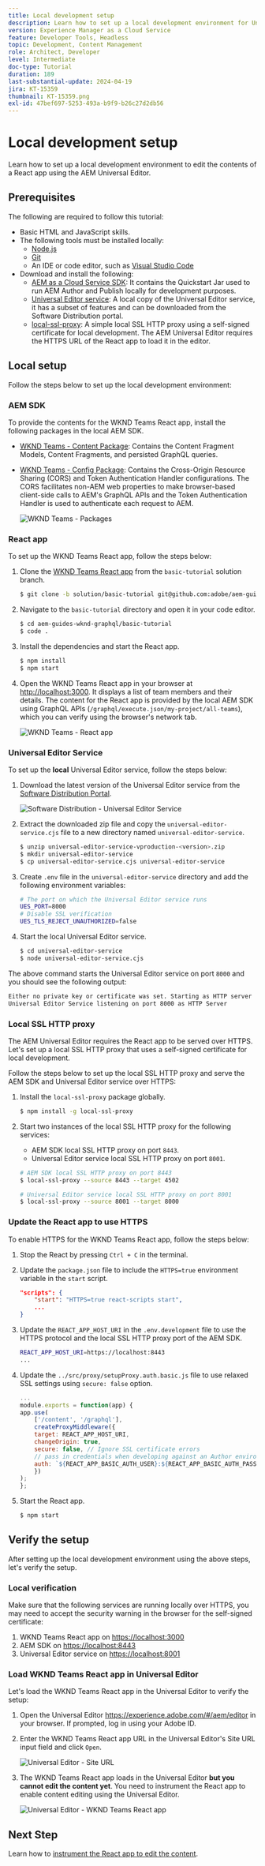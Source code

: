 ```yaml
---
title: Local development setup
description: Learn how to set up a local development environment for Universal Editor so you can edit the content of a sample React app.
version: Experience Manager as a Cloud Service
feature: Developer Tools, Headless
topic: Development, Content Management
role: Architect, Developer
level: Intermediate
doc-type: Tutorial
duration: 189
last-substantial-update: 2024-04-19
jira: KT-15359
thumbnail: KT-15359.png
exl-id: 47bef697-5253-493a-b9f9-b26c27d2db56
---
```

# Local development setup

Learn how to set up a local development environment to edit the contents of a React app using the AEM Universal Editor.

## Prerequisites

The following are required to follow this tutorial:

- Basic HTML and JavaScript skills.
- The following tools must be installed locally:
    - [Node.js](https://nodejs.org/en/download/)
    - [Git](https://git-scm.com/downloads)
    - An IDE or code editor, such as [Visual Studio Code](https://code.visualstudio.com/)
- Download and install the following:
    - [AEM as a Cloud Service SDK](https://experienceleague.adobe.com/en/docs/experience-manager-learn/cloud-service/local-development-environment-set-up/aem-runtime#download-the-aem-as-a-cloud-service-sdk): It contains the Quickstart Jar used to run AEM Author and Publish locally for development purposes.
    - [Universal Editor service](https://experienceleague.adobe.com/en/docs/experience-cloud/software-distribution/home): A local copy of the Universal Editor service, it has a subset of features and can be downloaded from the Software Distribution portal.
    - [local-ssl-proxy](https://www.npmjs.com/package/local-ssl-proxy#local-ssl-proxy): A simple local SSL HTTP proxy using a self-signed certificate for local development. The AEM Universal Editor requires the HTTPS URL of the React app to load it in the editor.

## Local setup

Follow the steps below to set up the local development environment:

### AEM SDK

To provide the contents for the WKND Teams React app, install the following packages in the local AEM SDK.

- [WKND Teams - Content Package](./assets/basic-tutorial-solution.content.zip): Contains the Content Fragment Models, Content Fragments, and persisted GraphQL queries.
- [WKND Teams - Config Package](./assets/basic-tutorial-solution.ui.config.zip): Contains the Cross-Origin Resource Sharing (CORS) and Token Authentication Handler configurations. The CORS facilitates non-AEM web properties to make browser-based client-side calls to AEM's GraphQL APIs and the Token Authentication Handler is used to authenticate each request to AEM.

    ![WKND Teams - Packages](./assets/wknd-teams-packages.png)

### React app

To set up the WKND Teams React app, follow the steps below:

1. Clone the [WKND Teams React app](https://github.com/adobe/aem-guides-wknd-graphql/tree/solution/basic-tutorial) from the `basic-tutorial` solution branch.

    ```bash
    $ git clone -b solution/basic-tutorial git@github.com:adobe/aem-guides-wknd-graphql.git
    ```

1. Navigate to the `basic-tutorial` directory and open it in your code editor.

    ```bash
    $ cd aem-guides-wknd-graphql/basic-tutorial
    $ code .
    ```

1. Install the dependencies and start the React app.

    ```bash
    $ npm install
    $ npm start
    ```

1. Open the WKND Teams React app in your browser at [http://localhost:3000](http://localhost:3000). It displays a list of team members and their details. The content for the React app is provided by the local AEM SDK using GraphQL APIs (`/graphql/execute.json/my-project/all-teams`), which you can verify using the browser's network tab.

    ![WKND Teams - React app](./assets/wknd-teams-react-app.png)

### Universal Editor Service

To set up the **local** Universal Editor service, follow the steps below:

1. Download the latest version of the Universal Editor service from the [Software Distribution Portal](https://experience.adobe.com/downloads).

    ![Software Distribution - Universal Editor Service](./assets/universal-editor-service.png)

1. Extract the downloaded zip file and copy the `universal-editor-service.cjs` file to a new directory named `universal-editor-service`.

    ```bash
    $ unzip universal-editor-service-vproduction-<version>.zip
    $ mkdir universal-editor-service
    $ cp universal-editor-service.cjs universal-editor-service
    ```

1. Create `.env` file in the `universal-editor-service` directory and add the following environment variables:

    ```bash
    # The port on which the Universal Editor service runs
    UES_PORT=8000
    # Disable SSL verification
    UES_TLS_REJECT_UNAUTHORIZED=false
    ```

1. Start the local Universal Editor service.

    ```bash    
    $ cd universal-editor-service
    $ node universal-editor-service.cjs
    ```

The above command starts the Universal Editor service on port `8000` and you should see the following output:

```bash
Either no private key or certificate was set. Starting as HTTP server
Universal Editor Service listening on port 8000 as HTTP Server
```

### Local SSL HTTP proxy

The AEM Universal Editor requires the React app to be served over HTTPS. Let's set up a local SSL HTTP proxy that uses a self-signed certificate for local development. 

Follow the steps below to set up the local SSL HTTP proxy and serve the AEM SDK and Universal Editor service over HTTPS:

1. Install the `local-ssl-proxy` package globally.

    ```bash
    $ npm install -g local-ssl-proxy
    ```

1. Start two instances of the local SSL HTTP proxy for the following services:

    - AEM SDK local SSL HTTP proxy on port `8443`.
    - Universal Editor service local SSL HTTP proxy on port `8001`.
    
    ```bash
    # AEM SDK local SSL HTTP proxy on port 8443
    $ local-ssl-proxy --source 8443 --target 4502

    # Universal Editor service local SSL HTTP proxy on port 8001
    $ local-ssl-proxy --source 8001 --target 8000
    ```

### Update the React app to use HTTPS

To enable HTTPS for the WKND Teams React app, follow the steps below:

1. Stop the React by pressing `Ctrl + C` in the terminal.
1. Update the `package.json` file to include the `HTTPS=true` environment variable in the `start` script.

    ```json
    "scripts": {
        "start": "HTTPS=true react-scripts start",
        ...
    }
    ```

1. Update the `REACT_APP_HOST_URI` in the `.env.development` file to use the HTTPS protocol and the local SSL HTTP proxy port of the AEM SDK.

    ```bash
    REACT_APP_HOST_URI=https://localhost:8443
    ...
    ```

1. Update the `../src/proxy/setupProxy.auth.basic.js` file to use relaxed SSL settings using `secure: false` option.

    ```javascript
    ...
    module.exports = function(app) {
    app.use(
        ['/content', '/graphql'],
        createProxyMiddleware({
        target: REACT_APP_HOST_URI,
        changeOrigin: true,
        secure: false, // Ignore SSL certificate errors
        // pass in credentials when developing against an Author environment
        auth: `${REACT_APP_BASIC_AUTH_USER}:${REACT_APP_BASIC_AUTH_PASS}`
        })
    );
    };
    ```

1. Start the React app.

    ```bash
    $ npm start
    ```

## Verify the setup

After setting up the local development environment using the above steps, let's verify the setup.

### Local verification

Make sure that the following services are running locally over HTTPS, you may need to accept the security warning in the browser for the self-signed certificate:

1. WKND Teams React app on [https://localhost:3000](https://localhost:3000)
1. AEM SDK on [https://localhost:8443](https://localhost:8443)
1. Universal Editor service on [https://localhost:8001](https://localhost:8001)

### Load WKND Teams React app in Universal Editor

Let's load the WKND Teams React app in the Universal Editor to verify the setup:

1. Open the Universal Editor https://experience.adobe.com/#/aem/editor in your browser. If prompted, log in using your Adobe ID.

1. Enter the WKND Teams React app URL in the Universal Editor's Site URL input field and click `Open`.

    ![Universal Editor - Site URL](./assets/universal-editor-site-url.png)

1. The WKND Teams React app loads in the Universal Editor **but you cannot edit the content yet**. You need to instrument the React app to enable content editing using the Universal Editor.

    ![Universal Editor - WKND Teams React app](./assets/universal-editor-wknd-teams.png)


## Next Step

Learn how to [instrument the React app to edit the content](./instrument-to-edit-content.md).
